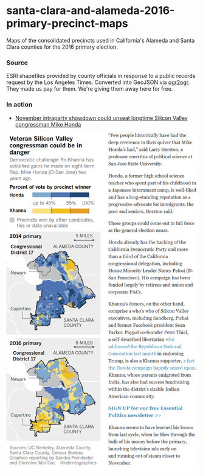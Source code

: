 # santa-clara-and-alameda-2016-primary-precinct-maps

Maps of the consolidated precincts used in California's Alameda and Santa Clara counties for the 2016 primary election.

### Source

ESRI shapefiles provided by county officials in response to a public records request by the Los Angeles Times. Converted into GeoJSON via [ogr2ogr](https://gist.github.com/benbalter/5858851). They made us pay for them. We're giving them away here for free.

### In action

* [November intraparty showdown could unseat longtime Silicon Valley congressman Mike Honda](http://www.latimes.com/politics/la-pol-ca-mike-honda-ro-khanna-congress-20160804-snap-story.html)

[![Screenshot](./screenshot.png)](http://www.latimes.com/politics/la-pol-ca-mike-honda-ro-khanna-congress-20160804-snap-story.html)
